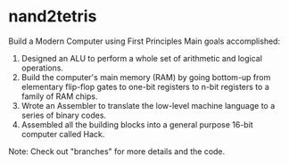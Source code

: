 # nand2tetris
Build a Modern Computer using First Principles
Main goals accomplished:

1. Designed an ALU to perform a whole set of arithmetic and logical operations.
2. Build the computer's main memory (RAM) by going bottom-up from elementary flip-flop gates to one-bit registers to n-bit registers 
   to a family of RAM chips.
3. Wrote an Assembler to translate the low-level machine language to a series of binary codes.
4. Assembled all the building blocks into a general purpose 16-bit computer called Hack.

Note: Check out "branches" for more details and the code.
